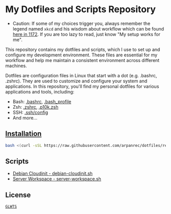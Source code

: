 # My Dotfiles and Scripts Repository

* Caution: If some of my choices trigger you, always remember the legend named `xkcd` and his wisdom about workflow which can be found [here in 1172](https://xkcd.com/1172/). If you are too lazy to read, just know "My setup works for me".

This repository contains my dotfiles and scripts, which I use to set up and configure my development environment. These files are essential for my workflow and help me maintain a consistent environment across different machines.

Dotfiles are configuration files in Linux that start with a dot (e.g. .bashrc, .zshrc).
They are used to customize and configure your system and applications.
In this repository, you'll find my personal dotfiles for various applications and tools, including:

* Bash: [.bashrc](/.bashrc), [.bash_profile](/.bash_profile)
* Zsh: [.zshrc](/.zshrc), [.p10k.zsh](/.p10k.zsh)
* SSH: [.ssh/config](/.ssh/config)
* And more...

## [Installation](/.script.d/dot-install.sh)

```bash
bash <(curl -sSL https://raw.githubusercontent.com/arpanrec/dotfiles/refs/heads/main/.script.d/dot-install.sh)
```

## Scripts

* [Debian Cloudinit - debian-cloudinit.sh](/docs/.script.d/debian-cloudinit.md)
* [Server Workspace - server-workspace.sh](/docs/.script.d/server-workspace.md)

## License

[`GLWTS`](/docs/LICENSE)
